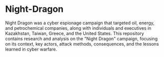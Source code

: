 # Night-Dragon
Night Dragon was a cyber espionage campaign that targeted oil, energy, and petrochemical companies, along with individuals and executives in Kazakhstan, Taiwan, Greece, and the United States. 
This repository contains research and analysis on the "Night Dragon" campaign, focusing on its context, key actors, attack methods, consequences, and the lessons learned in cyber warfare.
